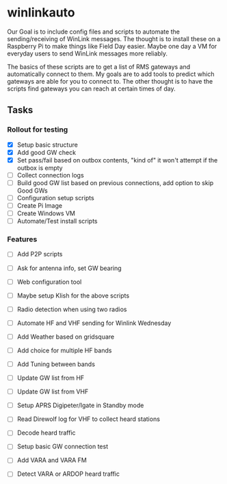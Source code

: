 # winlinkauto
Our Goal is to include config files and scripts to automate the sending/receiving of WinLink messages.  The thought is to install these on a Raspberry Pi to make things like Field Day easier.  Maybe one day a VM for everyday users to send WinLink messages more reliably.

The basics of these scripts are to get a list of RMS gateways and automatically connect to them.  My goals are to add tools to predict which gateways are able for you to connect to.  The other thought is to have the scripts find gateways you can reach at certain times of day.   





## Tasks
### Rollout for testing

- [X] Setup basic structure
- [X] Add good GW check
- [X] Set pass/fail based on outbox contents, "kind of" it won't attempt if the outbox is empty
- [ ] Collect connection logs
- [ ] Build good GW list based on previous connections, add option to skip Good GWs
- [ ] Configuration setup scripts
- [ ] Create Pi Image
- [ ] Create Windows VM
- [ ] Automate/Test install scripts

### Features

- [ ] Add P2P scripts
- [ ] Ask for antenna info, set GW bearing
- [ ] Web configuration tool
- [ ] Maybe setup Klish for the above scripts
- [ ] Radio detection when using two radios
- [ ] Automate HF and VHF sending for Winlink Wednesday
- [ ] Add Weather based on gridsquare
- [ ] Add choice for multiple HF bands
- [ ] Add Tuning between bands
- [ ] Update GW list from HF
- [ ] Update GW list from VHF
- [ ] Setup APRS Digipeter/Igate in Standby mode
- [ ] Read Direwolf log for VHF to collect heard stations
- [ ] Decode heard traffic
- [ ] Setup basic GW connection test
- [ ] Add VARA and VARA FM
- [ ] Detect VARA or ARDOP heard traffic

